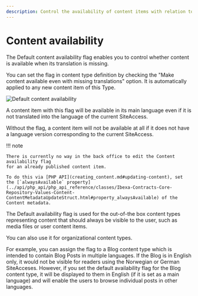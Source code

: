 ```yaml
---
description: Control the availability of content items with relation to translations by using the Default content availability flag.
---
```


# Content availability

The Default content availability flag enables you to control whether content is available when its translation is missing.

You can set the flag in content type definition by checking the "Make content available even with missing translations" option.
It is automatically applied to any new content item of this Type.

![Default content availability](availability_flag.png "Default content availability")

A content item with this flag will be available in its main language
even if it is not translated into the language of the current SiteAccess.

Without the flag, a content item will not be available at all if it does not have a language version
corresponding to the current SiteAccess.

!!! note

    There is currently no way in the back office to edit the Content availability flag
    for an already published content item.
    
    To do this via [PHP API](creating_content.md#updating-content), set the [`alwaysAvailable` property](../api/php_api/php_api_reference/classes/Ibexa-Contracts-Core-Repository-Values-Content-ContentMetadataUpdateStruct.html#property_alwaysAvailable) of the Content metadata.

The Default availability flag is used for the out-of-the box content types representing content
that should always be visible to the user, such as media files or user content items.

You can also use it for organizational content types.

For example, you can assign the flag to a Blog content type which is intended to contain Blog Posts
in multiple languages. If the Blog is in English only, it would not be visible for readers
using the Norwegian or German SiteAcceses.
However, if you set the default availability flag for the Blog content type,
it will be displayed to them in English (if it is set as a main language) and will enable the users to browse individual
posts in other languages.
